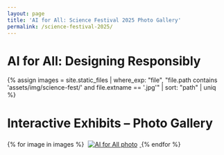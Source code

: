 ```yaml
---
layout: page
title: 'AI for All: Science Festival 2025 Photo Gallery'
permalink: /science-festival-2025/
---
```


# AI for All: Designing Responsibly 

{% assign images = site.static_files 
  | where_exp: "file", "file.path contains 'assets/img/science-fest/' and file.extname == '.jpg'" 
  | sort: "path" 
  | uniq 
%}

# Interactive Exhibits – Photo Gallery
<div class="gallery">
  {% for image in images %}
    <a href="{{ site.baseurl }}{{ image.path }}">
      <img src="{{ site.baseurl }}{{ image.path }}" alt="AI for All photo" style="max-width: 200px; margin: 5px;">
    </a>
  {% endfor %}
</div>
